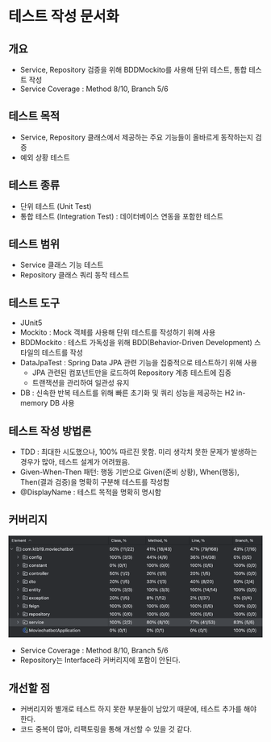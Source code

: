 # 테스트 작성 문서화

## 개요
- Service, Repository 검증을 위해 BDDMockito를 사용해 단위 테스트, 통합 테스트 작성
- Service Coverage : Method 8/10, Branch 5/6

## 테스트 목적
- Service, Repository 클래스에서 제공하는 주요 기능들이 올바르게 동작하는지 검증
- 예외 상황 테스트


## 테스트 종류
- 단위 테스트 (Unit Test)
- 통합 테스트 (Integration Test) : 데이터베이스 연동을 포함한 테스트


## 테스트 범위
- Service 클래스 기능 테스트
- Repository 클래스 쿼리 동작 테스트


## 테스트 도구
- JUnit5
- Mockito : Mock 객체를 사용해 단위 테스트를 작성하기 위해 사용
- BDDMockito : 테스트 가독성을 위해 BDD(Behavior-Driven Development) 스타일의 테스트를 작성
- DataJpaTest : Spring Data JPA 관련 기능을 집중적으로 테스트하기 위해 사용
  - JPA 관련된 컴포넌트만을 로드하여 Repository 계층 테스트에 집중
  - 트랜잭션을 관리하여 일관성 유지
- DB : 신속한 반복 테스트를 위해 빠른 초기화 및 쿼리 성능을 제공하는 H2 in-memory DB 사용


## 테스트 작성 방법론
- TDD : 최대한 시도했으나, 100% 따르진 못함. 미리 생각치 못한 문제가 발생하는 경우가 많아, 테스트 설계가 어려웠음.
- Given-When-Then 패턴: 행동 기반으로 Given(준비 상황), When(행동), Then(결과 검증)을 명확히 구분해 테스트를 작성함
- @DisplayName : 테스트 목적을 명확히 명시함


## 커버리지

<img src="./img/coverage.png" width="600">

- Service Coverage : Method 8/10, Branch 5/6
- Repository는 Interface라 커버리지에 포함이 안된다.


## 개선할 점
- 커버리지와 별개로 테스트 하지 못한 부분들이 남았기 때문에, 테스트 추가를 해야한다.
- 코드 중복이 많아, 리팩토링을 통해 개선할 수 있을 것 같다. 
